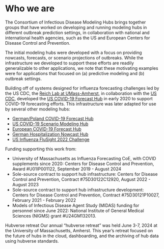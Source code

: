 # Who we are  

The Consortium of Infectious Disease Modeling Hubs brings together groups that have worked on developing and running modeling hubs in different outbreak prediction settings, in collaboration with national and international health agencies, such as the US and European Centers for Disease Control and Prevention.

The initial modeling hubs were developed with a focus on providing nowcasts, forecasts, or scenario projections of outbreaks. While the infrastructure we developed to support these efforts are readily generalizable to other applications, we note that these motivating examples were for applications that focused on (a) predictive modeling and (b) outbreak settings.

Building off of systems designed for influenza forecasting challenges led by the US CDC, the [Reich Lab at UMass-Amherst](https://reichlab.io/), in collaboration with the [US CDC](https://www.cdc.gov/), developed the [US COVID-19 Forecast Hub](https://covid19forecasthub.org/) in early 2020 to support COVID-19 forecasting efforts. This infrastructure was later adapted for use by several other modeling hubs:

 - [German/Poland COVID-19 Forecast Hub](https://github.com/KITmetricslab/covid19-forecast-hub-de)
 - [US COVID-19 Scenario Modeling Hub](https://github.com/midas-network/covid19-scenario-modeling-hub)
 - [European COVID-19 Forecast Hub](https://github.com/covid19-forecast-hub-europe/covid19-forecast-hub-europe)
 - [German Hospitalization Nowcast Hub](https://github.com/KITmetricslab/hospitalization-nowcast-hub)
 - [US Influenza FluSight 2022 Challenge](https://github.com/cdcepi/Flusight-forecast-data)


Funding supporting this work from:
 - University of Massachusetts as Influenza Forecasting CoE, with COVID supplements since 2020: 
   Centers for Disease Control and Prevention, Award #U01IP001122, September 2019 - August 2024
 - Sole-source contract to support hub infrastructure: 
   Centers for Disease Control and Prevention, Contract #75D30122C12920, August 2022 - August 2023
 - Sole-source contract to support hub infrastructure development:
   Centers for Disease Control and Prevention, Contract #75D30121P10027, February 2021 - February 2022
 - Models of Infectious Disease Agent Study (MIDAS) funding for personnel since June 2022: 
   National Institute of General Medical Sciences (NIGMS) grant #U24GM132013.

Hubverse retreat
Our annual “hubverse retreat” was held June 3-7, 2024 at the University of Massachusetts, Amherst. This year’s retreat focused on the future of hubs in the cloud, dashboarding, and the archiving of hub data using hubverse standards.


